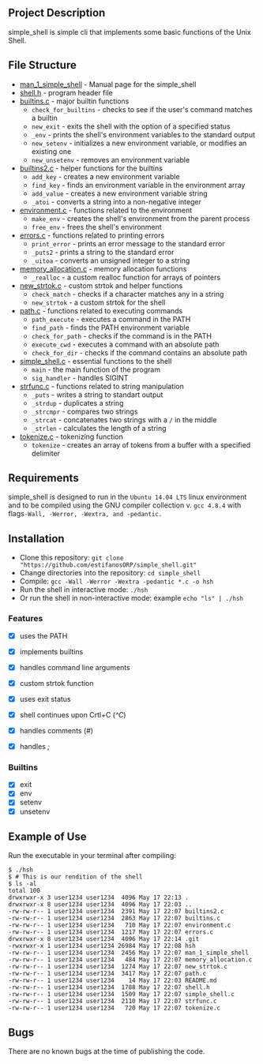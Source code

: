 ## Project Description

simple_shell is simple cli that implements some basic functions of the Unix Shell.

## File Structure
* [man_1_simple_shell](man_1_simple_shell) - Manual page for the simple_shell
* [shell.h](shell.h) - program header file
* [builtins.c](builtins.c) - major builtin functions
  * `check_for_builtins` - checks to see if the user's command matches a builtin
  * `new_exit` - exits the shell with the option of a specified status
  * `_env` - prints the shell's environment variables to the standard output
  * `new_setenv` - initializes a new environment variable, or modifies an existing one
  * `new_unsetenv` - removes an environment variable
* [builtins2.c](builtins2.c) - helper functions for the builtins
  * `add_key` - creates a new environment variable
  * `find_key` - finds an environment variable in the environment array
  * `add_value` - creates a new environment variable string
  * `_atoi` - converts a string into a non-negative integer
* [environment.c](environment.c) - functions related to the environment
  * `make_env` - creates the shell's environment from the parent process
  * `free_env` - frees the shell's environment
* [errors.c](errors.c) - functions related to printing errors
  * `print_error` - prints an error message to the standard error
  * `_puts2` - prints a string to the standard error
  * `_uitoa` - converts an unsigned integer to a string
* [memory_allocation.c](memory_allocation.c) - memory allocation functions
  * `_realloc` - a custom realloc function for arrays of pointers
* [new_strtok.c](new_strtok.c) - custom strtok and helper functions
  * `check_match` - checks if a character matches any in a string
  * `new_strtok` - a custom strtok for the shell
* [path.c](path.c) - functions related to executing commands
  * `path_execute` - executes a command in the PATH
  * `find_path` - finds the PATH environment variable
  * `check_for_path` - checks if the command is in the PATH
  * `execute_cwd` - executes a command with an absolute path
  * `check_for_dir` - checks if the command contains an absolute path
* [simple_shell.c](simple_shell.c) - essential functions to the shell
  * `main` - the main function of the program
  * `sig_handler` - handles SIGINT
* [strfunc.c](strfunc.c) - functions related to string manipulation
  * `_puts` - writes a string to standart output
  * `_strdup` - duplicates a string
  * `_strcmpr` - compares two strings
  * `_strcat` - concatenates two strings with a `/` in the middle
  * `_strlen` - calculates the length of a string
* [tokenize.c](tokenize.c) - tokenizing function
  * `tokenize` - creates an array of tokens from a buffer with a specified delimiter

## Requirements

simple_shell is designed to run in the `Ubuntu 14.04 LTS` linux environment and to be compiled using the GNU compiler collection v. `gcc 4.8.4` with flags`-Wall, -Werror, -Wextra, and -pedantic.`

## Installation

   - Clone this repository: `git clone "https://github.com/estifanosORP/simple_shell.git"`
   - Change directories into the repository: `cd simple_shell`
   - Compile: `gcc -Wall -Werror -Wextra -pedantic *.c -o hsh`
   - Run the shell in interactive mode: `./hsh`
   - Or run the shell in non-interactive mode: example `echo "ls" | ./hsh`

### Features
- [x] uses the PATH
- [x] implements builtins
- [x] handles command line arguments
- [x] custom strtok function
- [x] uses exit status
- [x] shell continues upon Crtl+C (*^C*)
- [x] handles comments (#)
- [x] handles *;*


### Builtins

- [x] exit
- [x] env
- [x] setenv
- [x] unsetenv

## Example of Use
Run the executable in your terminal after compiling:
```
$ ./hsh
$ # This is our rendition of the shell
$ ls -al
total 100
drwxrwxr-x 3 user1234 user1234  4096 May 17 22:13 .
drwxrwxr-x 8 user1234 user1234  4096 May 17 22:03 ..
-rw-rw-r-- 1 user1234 user1234  2391 May 17 22:07 builtins2.c
-rw-rw-r-- 1 user1234 user1234  2863 May 17 22:07 builtins.c
-rw-rw-r-- 1 user1234 user1234   710 May 17 22:07 environment.c
-rw-rw-r-- 1 user1234 user1234  1217 May 17 22:07 errors.c
drwxrwxr-x 8 user1234 user1234  4096 May 17 22:14 .git
-rwxrwxr-x 1 user1234 user1234 26984 May 17 22:08 hsh
-rw-rw-r-- 1 user1234 user1234  2456 May 17 22:07 man_1_simple_shell
-rw-rw-r-- 1 user1234 user1234   484 May 17 22:07 memory_allocation.c
-rw-rw-r-- 1 user1234 user1234  1274 May 17 22:07 new_strtok.c
-rw-rw-r-- 1 user1234 user1234  3417 May 17 22:07 path.c
-rw-rw-r-- 1 user1234 user1234    14 May 17 22:03 README.md
-rw-rw-r-- 1 user1234 user1234  1788 May 17 22:07 shell.h
-rw-rw-r-- 1 user1234 user1234  1509 May 17 22:07 simple_shell.c
-rw-rw-r-- 1 user1234 user1234  2110 May 17 22:07 strfunc.c
-rw-rw-r-- 1 user1234 user1234   720 May 17 22:07 tokenize.c
```

## Bugs
There are no known bugs at the time of publishing the code.

